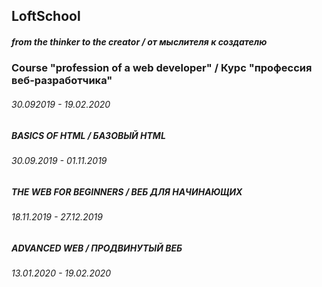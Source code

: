 ## LoftSchool
##### from the thinker to the creator / от мыслителя к создателю


### Course "profession of a web developer" / Курс "профессия веб-разработчика"
###### 30.092019 - 19.02.2020


##### BASICS OF HTML / БАЗОВЫЙ HTML 
###### 30.09.2019 - 01.11.2019


##### THE WEB FOR BEGINNERS / ВЕБ ДЛЯ НАЧИНАЮЩИХ
###### 18.11.2019 - 27.12.2019


##### ADVANCED WEB / ПРОДВИНУТЫЙ ВЕБ
###### 13.01.2020 - 19.02.2020